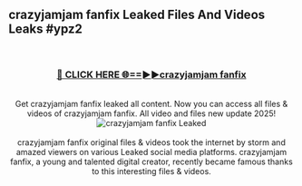 ## crazyjamjam fanfix Leaked Files And Videos Leaks #ypz2
<br>
<div align="center">
<h3><a href="https://watchclip.my.id/crazyjamjam fanfix" rel="nofollow">🔴 CLICK HERE 🌐==►►crazyjamjam fanfix</a></h3>
<br>
Get crazyjamjam fanfix leaked all content. Now you can access all files & videos of crazyjamjam fanfix. All video and files new update 2025!
<br>
<a href="https://watchclip.my.id/crazyjamjam fanfix" rel="nofollow" data-target="animated-image.originalLink"><img src="https://i.ibb.co.com/WyWwxjT/player-gif2.gif" alt="crazyjamjam fanfix Leaked" style="max-width: 100%; display: inline-block;" data-target="animated-image.originalImage"></a>
<br><br>
crazyjamjam fanfix original files & videos took the internet by storm and amazed viewers on various Leaked social media platforms. crazyjamjam fanfix, a young and talented digital creator, recently became famous thanks to this interesting files & videos.
</div>
<br>